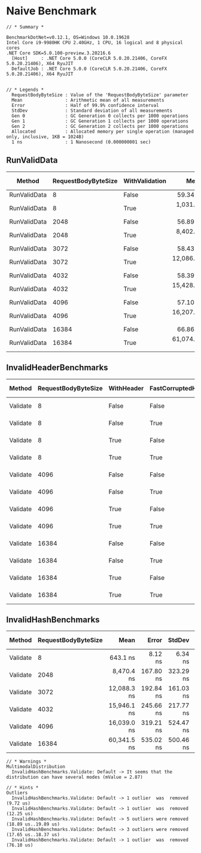 # Naive Benchmark

```
// * Summary *

BenchmarkDotNet=v0.12.1, OS=Windows 10.0.19628
Intel Core i9-9980HK CPU 2.40GHz, 1 CPU, 16 logical and 8 physical cores
.NET Core SDK=5.0.100-preview.3.20216.6
  [Host]     : .NET Core 5.0.0 (CoreCLR 5.0.20.21406, CoreFX 5.0.20.21406), X64 RyuJIT
  DefaultJob : .NET Core 5.0.0 (CoreCLR 5.0.20.21406, CoreFX 5.0.20.21406), X64 RyuJIT
  
  
// * Legends *
  RequestBodyByteSize : Value of the 'RequestBodyByteSize' parameter
  Mean                : Arithmetic mean of all measurements
  Error               : Half of 99.9% confidence interval
  StdDev              : Standard deviation of all measurements
  Gen 0               : GC Generation 0 collects per 1000 operations
  Gen 1               : GC Generation 1 collects per 1000 operations
  Gen 2               : GC Generation 2 collects per 1000 operations
  Allocated           : Allocated memory per single operation (managed only, inclusive, 1KB = 1024B)
  1 ns                : 1 Nanosecond (0.000000001 sec)
```

## RunValidData
|       Method | RequestBodyByteSize | WithValidation |         Mean |        Error |       StdDev | Gen 0 | Gen 1 | Gen 2 | Allocated |
|------------- |-------------------- |--------------- |-------------:|-------------:|-------------:|------:|------:|------:|----------:|
| RunValidData |                   8 |          False |     59.34 ns |     0.921 ns |     0.862 ns |     - |     - |     - |         - |
| RunValidData |                   8 |           True |  1,031.71 ns |    20.128 ns |    26.172 ns |     - |     - |     - |         - |
| RunValidData |                2048 |          False |     56.89 ns |     0.361 ns |     0.338 ns |     - |     - |     - |         - |
| RunValidData |                2048 |           True |  8,402.14 ns |    57.716 ns |    51.164 ns |     - |     - |     - |         - |
| RunValidData |                3072 |          False |     58.43 ns |     1.030 ns |     0.913 ns |     - |     - |     - |         - |
| RunValidData |                3072 |           True | 12,086.80 ns |   102.959 ns |    96.308 ns |     - |     - |     - |         - |
| RunValidData |                4032 |          False |     58.39 ns |     0.486 ns |     0.454 ns |     - |     - |     - |         - |
| RunValidData |                4032 |           True | 15,428.71 ns |   121.145 ns |   113.320 ns |     - |     - |     - |         - |
| RunValidData |                4096 |          False |     57.10 ns |     0.497 ns |     0.465 ns |     - |     - |     - |         - |
| RunValidData |                4096 |           True | 16,207.74 ns |   246.764 ns |   230.824 ns |     - |     - |     - |         - |
| RunValidData |               16384 |          False |     66.86 ns |     0.474 ns |     0.420 ns |     - |     - |     - |         - |
| RunValidData |               16384 |           True | 61,074.58 ns | 1,178.839 ns | 1,210.581 ns |     - |     - |     - |         - |

## InvalidHeaderBenchmarks
|   Method | RequestBodyByteSize | WithHeader | FastCorruptedHeader |     Mean |   Error |  StdDev | Gen 0 | Gen 1 | Gen 2 | Allocated |
|--------- |-------------------- |----------- |-------------------- |---------:|--------:|--------:|------:|------:|------:|----------:|
| Validate |                   8 |      False |               False | 102.4 ns | 0.94 ns | 0.88 ns |     - |     - |     - |         - |
| Validate |                   8 |      False |                True | 111.2 ns | 1.25 ns | 0.97 ns |     - |     - |     - |         - |
| Validate |                   8 |       True |               False | 132.0 ns | 1.89 ns | 1.67 ns |     - |     - |     - |         - |
| Validate |                   8 |       True |                True | 132.3 ns | 2.60 ns | 3.47 ns |     - |     - |     - |         - |
| Validate |                4096 |      False |               False | 116.0 ns | 0.91 ns | 0.85 ns |     - |     - |     - |         - |
| Validate |                4096 |      False |                True | 109.4 ns | 1.44 ns | 1.27 ns |     - |     - |     - |         - |
| Validate |                4096 |       True |               False | 129.3 ns | 2.22 ns | 2.08 ns |     - |     - |     - |         - |
| Validate |                4096 |       True |                True | 135.0 ns | 1.28 ns | 1.20 ns |     - |     - |     - |         - |
| Validate |               16384 |      False |               False | 111.9 ns | 1.30 ns | 1.22 ns |     - |     - |     - |         - |
| Validate |               16384 |      False |                True | 107.0 ns | 1.05 ns | 0.98 ns |     - |     - |     - |         - |
| Validate |               16384 |       True |               False | 131.2 ns | 1.67 ns | 1.56 ns |     - |     - |     - |         - |
| Validate |               16384 |       True |                True | 135.7 ns | 1.77 ns | 1.38 ns |     - |     - |     - |         - |



## InvalidHashBenchmarks
|   Method | RequestBodyByteSize |        Mean |     Error |    StdDev | Gen 0 | Gen 1 | Gen 2 | Allocated |
|--------- |-------------------- |------------:|----------:|----------:|------:|------:|------:|----------:|
| Validate |                   8 |    643.1 ns |   8.12 ns |   6.34 ns |     - |     - |     - |         - |
| Validate |                2048 |  8,470.4 ns | 167.80 ns | 323.29 ns |     - |     - |     - |         - |
| Validate |                3072 | 12,088.3 ns | 192.84 ns | 161.03 ns |     - |     - |     - |         - |
| Validate |                4032 | 15,946.1 ns | 245.66 ns | 217.77 ns |     - |     - |     - |         - |
| Validate |                4096 | 16,039.0 ns | 319.21 ns | 524.47 ns |     - |     - |     - |         - |
| Validate |               16384 | 60,341.5 ns | 535.02 ns | 500.46 ns |     - |     - |     - |         - |

```
// * Warnings *
MultimodalDistribution
  InvalidHashBenchmarks.Validate: Default -> It seems that the distribution can have several modes (mValue = 2.87)

// * Hints *
Outliers
  InvalidHashBenchmarks.Validate: Default -> 1 outlier  was  removed (9.72 us)
  InvalidHashBenchmarks.Validate: Default -> 1 outlier  was  removed (12.25 us)
  InvalidHashBenchmarks.Validate: Default -> 5 outliers were removed (18.89 us..19.89 us)
  InvalidHashBenchmarks.Validate: Default -> 3 outliers were removed (17.65 us..18.37 us)
  InvalidHashBenchmarks.Validate: Default -> 1 outlier  was  removed (76.10 us)
```